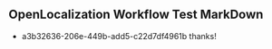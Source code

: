 ## OpenLocalization Workflow Test MarkDown
* a3b32636-206e-449b-add5-c22d7df4961b thanks!

<!--HONumber=Jul16_HO2-->


